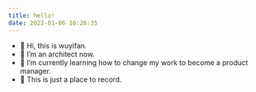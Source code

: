 ```yaml
---
title: hello!
date: 2022-01-06 16:26:35
---
```

- 👋 Hi, this is wuyifan.
- 👀 I’m an architect now.
- 🌱 I’m currently learning how to change my work to become a product manager.
- 💞️ This is just a place to record.
